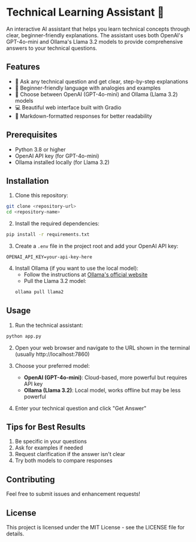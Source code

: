 # Technical Learning Assistant 🤖

An interactive AI assistant that helps you learn technical concepts through clear, beginner-friendly explanations. The assistant uses both OpenAI's GPT-4o-mini and Ollama's Llama 3.2 models to provide comprehensive answers to your technical questions.

## Features

- 🤔 Ask any technical question and get clear, step-by-step explanations
- 🎯 Beginner-friendly language with analogies and examples
- 🔄 Choose between OpenAI (GPT-4o-mini) and Ollama (Llama 3.2) models
- 💻 Beautiful web interface built with Gradio
- 📝 Markdown-formatted responses for better readability

## Prerequisites

- Python 3.8 or higher
- OpenAI API key (for GPT-4o-mini)
- Ollama installed locally (for Llama 3.2)

## Installation

1. Clone this repository:
```bash
git clone <repository-url>
cd <repository-name>
```

2. Install the required dependencies:
```bash
pip install -r requirements.txt
```

3. Create a `.env` file in the project root and add your OpenAI API key:
```
OPENAI_API_KEY=your-api-key-here
```

4. Install Ollama (if you want to use the local model):
   - Follow the instructions at [Ollama's official website](https://ollama.ai)
   - Pull the Llama 3.2 model:
   ```bash
   ollama pull llama2
   ```

## Usage

1. Run the technical assistant:
```bash
python app.py
```

2. Open your web browser and navigate to the URL shown in the terminal (usually http://localhost:7860)

3. Choose your preferred model:
   - **OpenAI (GPT-4o-mini)**: Cloud-based, more powerful but requires API key
   - **Ollama (Llama 3.2)**: Local model, works offline but may be less powerful

4. Enter your technical question and click "Get Answer"

## Tips for Best Results

1. Be specific in your questions
2. Ask for examples if needed
3. Request clarification if the answer isn't clear
4. Try both models to compare responses

## Contributing

Feel free to submit issues and enhancement requests!

## License

This project is licensed under the MIT License - see the LICENSE file for details. 